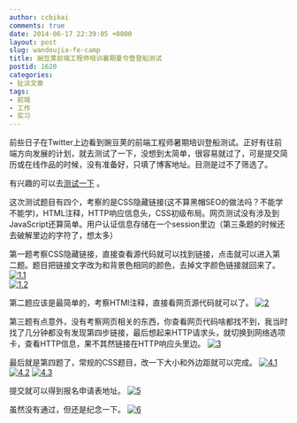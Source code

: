 ```yaml
---
author: ccbikai
comments: true
date: 2014-06-17 22:39:05 +0800
layout: post
slug: wandoujia-fe-camp
title: 豌豆荚前端工程师培训暑期夏令营登船测试
postid: 1620
categories:
- 扯淡文章
tags:
- 前端
- 工作
- 实习
---
```

前些日子在Twitter上边看到豌豆荚的前端工程师暑期培训登船测试。正好有往前端方向发展的计划，就去测试了一下，没想到太简单，很容易就过了，可是提交简历或在线作品的时候，没有准备好，只填了博客地址。目测是过不了筛选了。

<!-- more -->
有兴趣的可以去[测试一下](http://tool.miantiao.me/url/1oAJWUl) 。

这次测试题目有四个，考察的是CSS隐藏链接(这不算黑帽SEO的做法吗？不能学不能学)，HTML注释，HTTP响应信息头，CSS初级布局。网页测试没有涉及到JavaScript还算简单。用户认证信息存储在一个session里边（第三条题的时候还去破解里边的字符了，想太多）

第一题考察CSS隐藏链接，直接查看源代码就可以找到链接，点击就可以进入第二题。题目把链接文字改为和背景色相同的颜色，去掉文字颜色链接就回来了。
[![1.1](https://dn-mtimg.qbox.me/large/4eda25f5gw1ehhcpgen22j20i303ygmw.jpg)](https://dn-mtimg.qbox.me/large/4eda25f5gw1ehhcpgen22j20i303ygmw.jpg)  
[![1.2](https://dn-mtimg.qbox.me/large/4eda25f5gw1ehhcqfow22j20x30getd8.jpg)](https://dn-mtimg.qbox.me/large/4eda25f5gw1ehhcqfow22j20x30getd8.jpg)
 
第二题应该是最简单的，考察HTMl注释，直接看网页源代码就可以了。
[![2](https://dn-mtimg.qbox.me/large/4eda25f5gw1ehhcyh1xeoj20r20bwn01.jpg)](https://dn-mtimg.qbox.me/large/4eda25f5gw1ehhcyh1xeoj20r20bwn01.jpg)
 
第三题有点意外，没有考察网页相关的东西，你查看网页代码啥都找不到，我当时找了几分钟都没有发现第四步链接，最后想起来HTTP请求头，就切换到网络选项卡，查看HTTP信息，果不其然链接在HTTP响应头里边。
[![3](https://dn-mtimg.qbox.me/large/4eda25f5gw1ehhcz1wqgtj20ik0fj41k.jpg)](https://dn-mtimg.qbox.me/large/4eda25f5gw1ehhcz1wqgtj20ik0fj41k.jpg)

最后就是第四题了，常规的CSS题目，改一下大小和外边距就可以完成。
[![4.1](https://dn-mtimg.qbox.me/large/4eda25f5gw1ehhczuftkbj20ga0b1ab3.jpg)](https://dn-mtimg.qbox.me/large/4eda25f5gw1ehhczuftkbj20ga0b1ab3.jpg)
[![4.2](https://dn-mtimg.qbox.me/large/4eda25f5gw1ehhd0961g4j20qg0enmzx.jpg)](https://dn-mtimg.qbox.me/large/4eda25f5gw1ehhd0961g4j20qg0enmzx.jpg)
[![4.3](https://dn-mtimg.qbox.me/large/4eda25f5gw1ehhd0ipy6bj20rz0etn08.jpg)](https://dn-mtimg.qbox.me/large/4eda25f5gw1ehhd0ipy6bj20rz0etn08.jpg)
 
提交就可以得到报名申请表地址。
[![5](https://dn-mtimg.qbox.me/large/4eda25f5gw1ehhd15z79nj20ha08j3zg.jpg)](https://dn-mtimg.qbox.me/large/4eda25f5gw1ehhd15z79nj20ha08j3zg.jpg)
 
虽然没有通过，但还是纪念一下。
[![6](https://dn-mtimg.qbox.me/large/4eda25f5gw1ehhd1j2se1j20hj08qmy1.jpg)](https://dn-mtimg.qbox.me/large/4eda25f5gw1ehhd1j2se1j20hj08qmy1.jpg)
 
